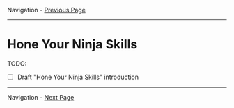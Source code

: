 Navigation - [Previous Page](LTRDEV-1100-02c-Teams.md)

---

# Hone Your Ninja Skills

TODO:

- [ ] Draft "Hone Your Ninja Skills" introduction

---

Navigation - [Next Page](LTRDEV-1100-03a-API.md)
